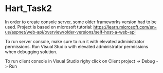 # Hart_Task2
In order to create console server, some older frameworks version had to be used. Project is based on microsoft tutorial:
https://learn.microsoft.com/en-us/aspnet/web-api/overview/older-versions/self-host-a-web-api

To run server console, make sure to run it with elevated administrator permissions. Run Visual Studio with elevated administrator permissions when debugging solution.

To run client console in Visual Studio righy click on Client project -> Debug -> Run

